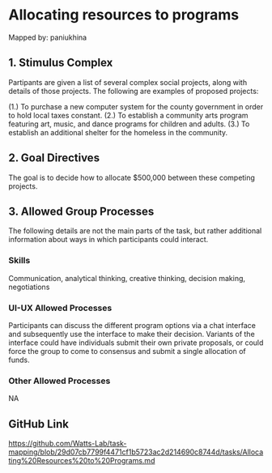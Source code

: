 # Allocating resources to programs

Mapped by: paniukhina 

## 1. Stimulus Complex 
Partipants are given a list of several complex social projects, along with details of those projects. The following are examples of proposed projects:
 
 (1.) To purchase a new computer system for the county government in order to hold local taxes constant.
 (2.) To establish a community arts program featuring art, music, and dance programs for children and adults.
 (3.) To establish an additional shelter for the homeless in the community.

## 2. Goal Directives 
The goal is to decide how to allocate $500,000 between these competing projects.

## 3. Allowed Group Processes 
The following details are not the main parts of the task, but rather additional information about ways in which participants could interact.

### Skills 
Communication, analytical thinking, creative thinking, decision making, negotiations

### UI-UX Allowed Processes
Participants can discuss the different program options via a chat interface and subsequently use the interface to make their decision. Variants of the interface could have individuals submit their own private proposals, or could force the group to come to consensus and submit a single allocation of funds. 

### Other Allowed Processes
NA

## GitHub Link 
https://github.com/Watts-Lab/task-mapping/blob/29d07cb7799f4471cf1b5723ac2d214690c8744d/tasks/Allocating%20Resources%20to%20Programs.md
